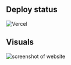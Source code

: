 ## Deploy status
![Vercel](https://therealsujitk-vercel-badge.vercel.app/?app=aiod&style=for-the-badge)

## Visuals
![screenshot of website](https://drive.google.com/uc?export=view&id=1FFd7wskVY9ZU5c6YCZRsy6J4qx-ZEigm)